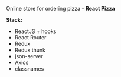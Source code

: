 Online store for ordering pizza - **React Pizza**

**Stack:**

- ReactJS + hooks
- React Router
- Redux
- Redux thunk
- json-server
- Axios
- classnames
